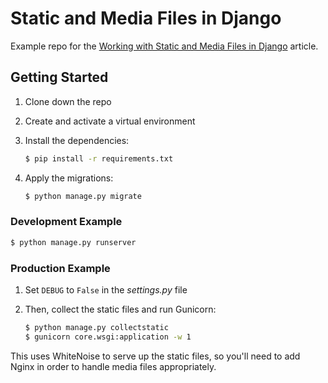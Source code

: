 # Static and Media Files in Django

Example repo for the [Working with Static and Media Files in Django](https://testdriven.io/blog/django-static-files/) article.

## Getting Started

1. Clone down the repo
1. Create and activate a virtual environment
1. Install the dependencies:

    ```sh
    $ pip install -r requirements.txt
    ```

1. Apply the migrations:

    ```sh
    $ python manage.py migrate
    ```

### Development Example

```sh
$ python manage.py runserver
```

### Production Example

1. Set `DEBUG` to `False` in the *settings.py* file
1. Then, collect the static files and run Gunicorn:

    ```sh
    $ python manage.py collectstatic
    $ gunicorn core.wsgi:application -w 1
    ```

This uses WhiteNoise to serve up the static files, so you'll need to add Nginx in order to handle media files appropriately.
